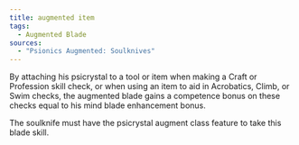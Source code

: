 ```yaml
---
title: augmented item
tags:
  - Augmented Blade
sources:
  - "Psionics Augmented: Soulknives"
---
```


By attaching his psicrystal to a tool or item when making a Craft or Profession skill check, or when using an item to aid in Acrobatics, Climb, or Swim checks, the augmented blade gains a competence bonus on these checks equal to his mind blade enhancement bonus.

The soulknife must have the psicrystal augment class feature to take this blade skill.
